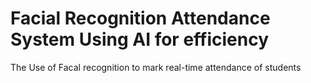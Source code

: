 # Facial Recognition Attendance System Using AI for efficiency 
The Use of Facal recognition to mark real-time attendance of students

